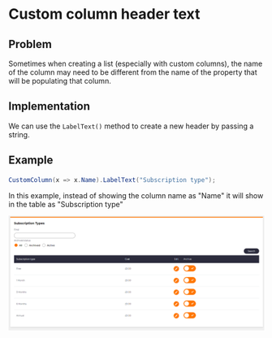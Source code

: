 # Custom column header text

## Problem

Sometimes when creating a list (especially with custom columns), the name of the column may need to be different from the name of the property that will be populating that column.

## Implementation

We can use the `LabelText()` method to create a new header by passing a string.

## Example

```csharp
CustomColumn(x => x.Name).LabelText("Subscription type");
 ```

 In this example, instead of showing the column name as "Name" it will show in the table as "Subscription type"

![Subscription types](images/subscriptionTypes.PNG)
